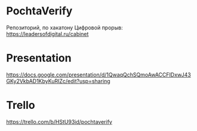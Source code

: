# PochtaVerify
Репозиторий, по хакатону Цифровой прорыв:
https://leadersofdigital.ru/cabinet

# Presentation
https://docs.google.com/presentation/d/1QwaqQchSQmoAwACCFIDxwJ43GKy2VkbAD1KbyKuRIZc/edit?usp=sharing

# Trello
https://trello.com/b/HStU93id/pochtaverify
